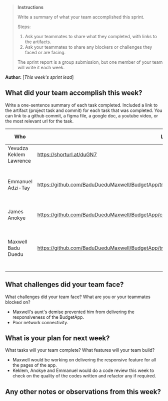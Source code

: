 > **Instructions**
>
> Write a summary of what your team accomplished this sprint.
>
> Steps:
>
> 1. Ask your teammates to share what they completed, with links to the artifacts.
> 2. Ask your teammates to share any blockers or challenges they faced or are facing.
>
> The sprint report is a group submission, but one member of your team will write it each week.

**Author:** [_This week's sprint lead_]

## What did your team accomplish this week?

Write a one-sentence summary of each task completed. Included a link to the artifact (project task and commit) for each
task that was completed. You can link to a github commit, a figma file, a google doc, a youtube video, or the most
relevant url for the task.

| Who | Link(s) | Task Description |
| ----- | --------- | ------------------ |
|   Yevudza Keklem Lawrence  |    https://shorturl.at/duGN7     |    Progress Bar              |
|   Emmanuel Adzi-Tay  |   https://github.com/BaduDueduMaxwell/BudgetApp/tree/Emmanuel      |      worked on logout pages - after signup, fixed direct to login error - fix user picture          |
|    James Anokye |     https://github.com/BaduDueduMaxwell/BudgetApp/commit/74d49ec52b280f1075a2da9e978f0974d2f2191a    |       Worked on charts of dashboard           |
|   Maxwell Badu Duedu  |    https://github.com/BaduDueduMaxwell/BudgetApp/tree/responsive_feat     |    Worked on settings page, and responsiveness of homepage for the BudgetApp              |

## What challenges did your team face?

What challenges did your team face? What are you or your teammates blocked on?

* Maxwell's aunt's demise prevented him from delivering the responsiveness of the BudgetApp.
* Poor network connectivity.


## What is your plan for next week?

What tasks will your team complete? What features will your team build?

* Maxwell would be working on delivering the responsive feature for all the pages of the app.
* Keklem, Anokye and Emmanuel would do a code review this week to check on the quality of the codes written and refactor any if required.

## Any other notes or observations from this week?
